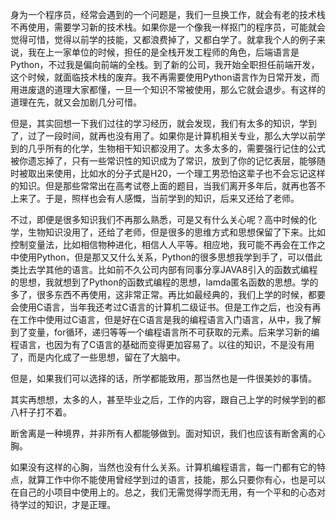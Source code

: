 身为一个程序员，经常会遇到的一个问题是，我们一旦换工作，就会有老的技术栈不再使用，需要学习新的技术栈。如果你是一个像我一样抠门的程序员，可能就会觉得可惜，觉得以前学的技能，又都浪费掉了，又都白学了。就拿我个人的例子来说，我在上一家单位的时候，担任的是全栈开发工程师的角色，后端语言是Python，不过我是偏向前端的全栈。到了新的公司，我开始全职担任前端开发，这个时候，就面临技术栈的废弃。我不再需要使用Python语言作为日常开发，而用进废退的道理大家都懂，一旦一个知识不常被使用，那么它就会退步。有这样的道理在先，就又会加剧几分可惜。

但是，其实回想一下我们过往的学习经历，就会发现，我们有太多的知识，学到了，过了一段时间，就再也没有用了。如果你是计算机相关专业，那么大学以前学到的几乎所有的化学，生物相干知识都没用了。太多太多的，需要强行记住的公式被你遗忘掉了，只有一些常识性的知识成为了常识，放到了你的记忆表层，能够随时被取出来使用，比如水的分子式是H20，一个理工男恐怕这辈子也不会忘记这样的知识。但是那些常常出在高考试卷上面的题目，当我们离开多年后，就再也答不上来了。于是，照样也会有人感慨，当前学到的知识，后来又还给了老师。

不过，即便是很多知识我们不再那么熟悉，可是又有什么关心呢？高中时候的化学，生物知识没用了，还给了老师，但是很多的思维方式和思想保留了下来。比如控制变量法，比如相信物种进化，相信人人平等。相应地，我可能不再会在工作之中使用Python，但是那又又什么关系，Python的很多思想我学到手了，可以借此类比去学其他的语言。比如前不久公司内部有同事分享JAVA8引入的函数式编程的思想，我就想到了Python的函数式编程的思想，lamda匿名函数的思想。学的多了，很多东西不再使用，这非常正常。再比如最经典的，我们上学的时候，都要会使用C语言，当年我还考过C语言的计算机二级证书。但是工作之后，也没有再在工作中使用过C语言，但是好在C语言是我的编程语言入门语言，从中，我了解到了变量，for循环，递归等等一个编程语言所不可获取的元素。后来学习新的编程语言，也因为有了C语言的基础而变得更加容易了。以往的知识，不是没有用了，而是内化成了一些思想，留在了大脑中。

但是，如果我们可以选择的话，所学都能致用，那当然也是一件很美妙的事情。

其实再想想，太多的人，甚至毕业之后，工作的内容，跟自己上学的时候学到的都八杆子打不着。

断舍离是一种境界，并非所有人都能够做到。面对知识，我们也应该有断舍离的心胸。

如果没有这样的心胸，当然也没有什么关系。计算机编程语言，每一门都有它的特点，就算工作中你不能使用曾经学到过的语言，技能，那么只要你有心，也是可以在自己的小项目中使用上的。总之，我们无需觉得学而无用，有一个平和的心态对待学过的知识，才是正理。
